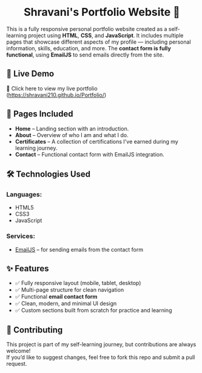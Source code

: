 <br>
<h1 align=center>
<span> Shravani's Portfolio Website 💼 </span>
</h1>

This is a fully responsive personal portfolio website created as a self-learning project using **HTML**, **CSS**, and **JavaScript**. It includes multiple pages that showcase different aspects of my profile — including personal information, skills, education, and more. The **contact form is fully functional**, using **EmailJS** to send emails directly from the site.


## 🚀 Live Demo

🔗 Click here to view my live portfolio
<br> 
(https://shravani210.github.io/Portfolio/)
 

## 📄 Pages Included

- **Home** – Landing section with an introduction.
- **About** – Overview of who I am and what I do.
- **Certificates** – A collection of certifications I've earned during my learning journey.
- **Contact** – Functional contact form with EmailJS integration.


## 🛠️ Technologies Used

### Languages:
- HTML5  
- CSS3  
- JavaScript

### Services:
- [EmailJS](https://www.emailjs.com/) – for sending emails from the contact form

## ✨ Features

- ✅ Fully responsive layout (mobile, tablet, desktop)
- ✅ Multi-page structure for clean navigation
- ✅ Functional **email contact form**
- ✅ Clean, modern, and minimal UI design
- ✅ Custom sections built from scratch for practice and learning


## 🤝 Contributing

This project is part of my self-learning journey, but contributions are always welcome!  
If you’d like to suggest changes, feel free to fork this repo and submit a pull request.
